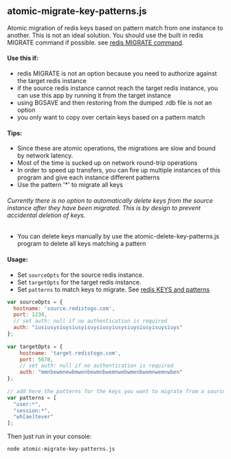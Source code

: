 ## atomic-migrate-key-patterns.js

Atomic migration of redis keys based on pattern match from one instance to another. This is not an ideal solution. You should use the built in redis MIGRATE command if possible. see [redis MIGRATE command](http://redis.io/commands/migrate).


#### Use this if:
 - redis MIGRATE is not an option because you need to authorize against the target redis instance
 - if the source redis instance cannot reach the target redis instance, you can use this app by running it from the target instance
 - using BGSAVE and then restoring from the dumped .rdb file is not an option
 - you only want to copy over certain keys based on a pattern match

#### Tips:
 - Since these are atomic operations, the migrations are slow and bound by network latency.
 - Most of the time is sucked up on network round-trip operations
 - In order to speed up transfers, you can fire up multiple instances of this program and give each instance different patterns
 - Use the pattern '*' to migrate all keys

###### Currently there is no option to automatically delete keys from the source instance after they have been migrated. This is by design to prevent accidental deletion of keys.
 - You can delete keys manually by use the atomic-delete-key-patterns.js program to delete all keys matching a pattern

#### Usage:

- Set ```sourceOpts``` for the source redis instance. 
- Set ```targetOpts``` for the target redis instance. 
- Set ```patterns``` to match keys to migrate. See [redis KEYS and patterns](http://redis.io/commands/keys)

```javascript
var sourceOpts = {
  hostname: 'source.redistogo.com',
  port: 1234,
  // set auth: null if no authentication is required
  auth: "iusiusysiuysiusyisuysiusyiusysiuysiusyisuysiuys"
};
 
var targetOpts = {
    hostname: 'target.redistogo.com',
    port: 5678,
    // set auth: null if no authentication is required
    auth: "mmnbewmnewbmwenbewmnbwemnwebwmenbwemnwemnwben"
};
 
// add here the patterns for the keys you want to migrate from a source instance to a target instance
var patterns = [
  "user:*",
  "session:*",
  "wh[ae]tever"
];
```

Then just run in your console:

```bash
node atomic-migrate-key-patterns.js
```
